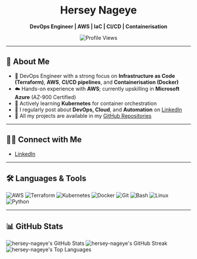 <div align="center">

# Hersey Nageye

**DevOps Engineer | AWS | IaC | CI/CD | Containerisation**

![Profile Views](https://komarev.com/ghpvc/?username=hersey-nageye&label=Profile%20Views&color=0e75b6&style=flat)

</div>

---

## 👤 About Me

- 🔧 DevOps Engineer with a strong focus on **Infrastructure as Code (Terraform)**, **AWS**, **CI/CD pipelines**, and **Containerisation (Docker)**  
- ☁️ Hands-on experience with **AWS**; currently upskilling in **Microsoft Azure** (AZ-900 Certified)  
- 🐳 Actively learning **Kubernetes** for container orchestration  
- 💬 I regularly post about **DevOps, Cloud**, and **Automation** on [LinkedIn](https://linkedin.com/in/your-link)  
- 📁 All my projects are available in my [GitHub Repositories](https://github.com/hersey-nageye?tab=repositories)

---

## 🤝🏽 Connect with Me

- [LinkedIn](https://linkedin.com/in/hersey-nageye/)

---

## 🛠️ Languages & Tools

![AWS](https://img.shields.io/badge/AWS-232F3E?style=for-the-badge&logo=amazonaws&logoColor=white)
![Terraform](https://img.shields.io/badge/Terraform-623CE4?style=for-the-badge&logo=terraform&logoColor=white)
![Kubernetes](https://img.shields.io/badge/Kubernetes-326CE5?style=for-the-badge&logo=kubernetes&logoColor=white)
![Docker](https://img.shields.io/badge/Docker-2496ED?style=for-the-badge&logo=docker&logoColor=white)
![Git](https://img.shields.io/badge/Git-F05032?style=for-the-badge&logo=git&logoColor=white)
![Bash](https://img.shields.io/badge/Bash-4EAA25?style=for-the-badge&logo=gnu-bash&logoColor=white)
![Linux](https://img.shields.io/badge/Linux-FCC624?style=for-the-badge&logo=linux&logoColor=black)
![Python](https://img.shields.io/badge/Python-3776AB?style=for-the-badge&logo=python&logoColor=white)

---

## 📊 GitHub Stats

![hersey-nageye's GitHub Stats](https://github-readme-stats.vercel.app/api?username=hersey-nageye&show_icons=true&theme=default)
![hersey-nageye's GitHub Streak](https://github-readme-streak-stats.herokuapp.com?user=hersey-nageye&theme=default)
![hersey-nageye's Top Languages](https://github-readme-stats.vercel.app/api/top-langs/?username=hersey-nageye&layout=compact)
